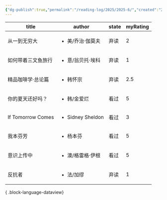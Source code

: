 ```yaml
---
{"dg-publish":true,"permalink":"/reading-log/2025/2025-6/","created":"2025-06-07T10:23:40.480+08:00"}
---
```



| title             | author                           | state | myRating |
| ----------------- | -------------------------------- | ----- | -------- |
| 从一到无穷大            | <ul><li>美/乔治·伽莫夫</li></ul>       | 弃读    | 2        |
| 如何带着三文鱼旅行         | <ul><li>意/翁贝托·埃科</li></ul>       | 弃读    | 1        |
| 精品咖啡学·总论篇         | <ul><li>韩怀宗</li></ul>            | 弃读    | 2.5      |
| 你的夏天还好吗？          | <ul><li>韩/金爱烂</li></ul>          | 看过    | 5        |
| If Tomorrow Comes | <ul><li>Sidney Sheldon</li></ul> | 看过    | 3        |
| 我本芬芳              | <ul><li>杨本芬</li></ul>            | 看过    | 5        |
| 意识上传中             | <ul><li>澳/格雷格·伊根</li></ul>       | 看过    | 5        |
| 反抗者               | <ul><li>法/加缪</li></ul>           | 弃读    | 1        |

{ .block-language-dataview}